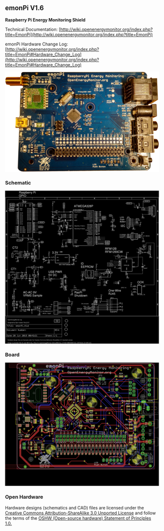 ## emonPi V1.6

**Raspberry Pi Energy Monitoring Shield**

Technical Documentation: [http://wiki.openenergymonitor.org/index.php?title=EmonPi](http://wiki.openenergymonitor.org/index.php?title=EmonPi)

emonPi Hardware Change Log: [http://wiki.openenergymonitor.org/index.php?title=EmonPi#Hardware_Change_Log](http://wiki.openenergymonitor.org/index.php?title=EmonPi#Hardware_Change_Log)



<img src="photo.png" width="900">



### Schematic

![emonPi_V1.6_sch.png](emonPi_V1.6_sch.png)

### Board

![emonPi_V1.6_brd.png](emonPi_V1.6_brd.png)

### Open Hardware

Hardware designs (schematics and CAD) files are licensed under the [Creative Commons Attribution-ShareAlike 3.0 Unported License](http://creativecommons.org/licenses/by-sa/3.0/) and follow the terms of the [OSHW (Open-source hardware) Statement of Principles 1.0.](http://freedomdefined.org/OSHW)

